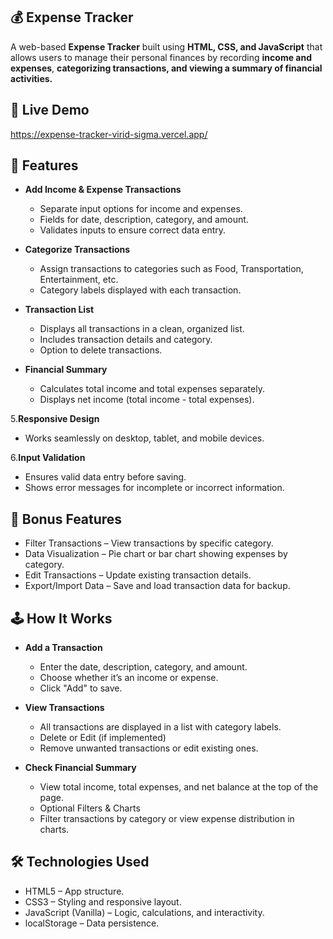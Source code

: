 ## 💰 **Expense Tracker**
A web-based **Expense Tracker** built using **HTML, CSS, and JavaScript** that allows users to manage their personal finances by recording **income and expenses**, **categorizing transactions, and viewing a summary of financial activities.**

## 🚀 Live Demo
https://expense-tracker-virid-sigma.vercel.app/

## 📌 Features

- **Add Income & Expense Transactions**
  - Separate input options for income and expenses.
  - Fields for date, description, category, and amount.
  - Validates inputs to ensure correct data entry.

- **Categorize Transactions**
  - Assign transactions to categories such as Food, Transportation, Entertainment, etc.
  - Category labels displayed with each transaction.

- **Transaction List**
   - Displays all transactions in a clean, organized list.
   - Includes transaction details and category.
   - Option to delete transactions.

- **Financial Summary**
   - Calculates total income and total expenses separately.
   - Displays net income (total income - total expenses).

5.**Responsive Design**
   - Works seamlessly on desktop, tablet, and mobile devices.

6.**Input Validation**
   - Ensures valid data entry before saving.
   - Shows error messages for incomplete or incorrect information.


## **🎯 Bonus Features**
  - Filter Transactions – View transactions by specific category.
  - Data Visualization – Pie chart or bar chart showing expenses by category.
  - Edit Transactions – Update existing transaction details.
  - Export/Import Data – Save and load transaction data for backup.

## **🕹 How It Works**

- **Add a Transaction**
  - Enter the date, description, category, and amount.
  - Choose whether it’s an income or expense.
  - Click "Add" to save.

- **View Transactions**
   - All transactions are displayed in a list with category labels.
   - Delete or Edit (if implemented)
   - Remove unwanted transactions or edit existing ones.

- **Check Financial Summary**
  - View total income, total expenses, and net balance at the top of the page.
  - Optional Filters & Charts
  - Filter transactions by category or view expense distribution in charts.

## **🛠 Technologies Used**
  - HTML5 – App structure.
  - CSS3 – Styling and responsive layout.
  - JavaScript (Vanilla) – Logic, calculations, and interactivity.
  - localStorage – Data persistence.

